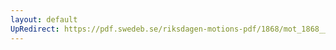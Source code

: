 ```yaml
---
layout: default
UpRedirect: https://pdf.swedeb.se/riksdagen-motions-pdf/1868/mot_1868__ak__00115/mot_1868__ak__00115_003.pdf
---
```

